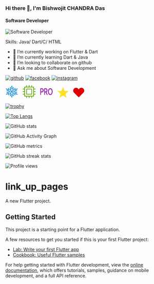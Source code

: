 ### Hi there 👋, I'm Bishwojit CHANDRA Das
#### Software Developer
![Software Developer](https://scontent-otp1-1.xx.fbcdn.net/v/t39.30808-6/320706735_840857953849037_2774227583825952377_n.jpg?stp=dst-jpg_p960x960&_nc_cat=105&ccb=1-7&_nc_sid=730e14&_nc_eui2=AeFIUPr004gm3_F1NJvq-SoZ-oEnr3uf8M76gSeve5_wzgeDPl_g_BpHfTMEmPciFf694Ikf5-7t4rBBsqwhD9Vm&_nc_ohc=AF_SO2tqeCYAX9zODLD&_nc_ht=scontent-otp1-1.xx&oh=00_AfATvA5sZ3FxEGgv3V2q15v-hU8J8-kHHBTD6pD7LQC2JQ&oe=63A2B305)


Skills: Java/ Dart/C/ HTML 

- 🔭 I’m currently working on Flutter & Dart 
- 🌱 I’m currently learning Dart & Java 
- 👯 I’m looking to collaborate on github 
- 💬 Ask me about Software Development 


[<img src='https://cdn.jsdelivr.net/npm/simple-icons@3.0.1/icons/github.svg' alt='github' height='40'>](https://github.com/https://github.com/bishwojit2002)  [<img src='https://cdn.jsdelivr.net/npm/simple-icons@3.0.1/icons/facebook.svg' alt='facebook' height='40'>](https://www.facebook.com/https://www.facebook.com/bishwojit.Bishwojit.das)  [<img src='https://cdn.jsdelivr.net/npm/simple-icons@3.0.1/icons/instagram.svg' alt='instagram' height='40'>](https://www.instagram.com/https://www.instagram.com/bishwojit_chandra//)  

<a href='https://archiveprogram.github.com/'><img src='https://raw.githubusercontent.com/acervenky/animated-github-badges/master/assets/acbadge.gif' width='40' height='40'></a> <a href='https://docs.github.com/en/developers'><img src='https://raw.githubusercontent.com/acervenky/animated-github-badges/master/assets/devbadge.gif' width='40' height='40'></a> <a href='https://github.com/pricing'><img src='https://raw.githubusercontent.com/acervenky/animated-github-badges/master/assets/pro.gif' width='40' height='40'></a> <a href='https://stars.github.com/'><img src='https://raw.githubusercontent.com/acervenky/animated-github-badges/master/assets/starbadge.gif' width='35' height='35'></a> <a href='https://docs.github.com/en/github/supporting-the-open-source-community-with-github-sponsors'><img src='https://raw.githubusercontent.com/acervenky/animated-github-badges/master/assets/sponsorbadge.gif' width='35' height='35'></a> 

[![trophy](https://github-profile-trophy.vercel.app/?username=https://github.com/bishwojit2002)](https://github.com/ryo-ma/github-profile-trophy)

[![Top Langs](https://github-readme-stats.vercel.app/api/top-langs/?username=https://github.com/bishwojit2002)](https://github.com/anuraghazra/github-readme-stats)

![GitHub stats](https://github-readme-stats.vercel.app/api?username=https://github.com/bishwojit2002&show_icons=true&count_private=true)  

![GitHub Activity Graph](https://activity-graph.herokuapp.com/graph?username=https://github.com/bishwojit2002)  

![GitHub metrics](https://metrics.lecoq.io/https://github.com/bishwojit2002)  

![GitHub streak stats](https://streak-stats.demolab.com/?user=https://github.com/bishwojit2002)  

![Profile views](https://gpvc.arturio.dev/https://github.com/bishwojit2002)  











# link_up_pages

A new Flutter project.

## Getting Started

This project is a starting point for a Flutter application.

A few resources to get you started if this is your first Flutter project:

- [Lab: Write your first Flutter app](https://docs.flutter.dev/get-started/codelab)
- [Cookbook: Useful Flutter samples](https://docs.flutter.dev/cookbook)

For help getting started with Flutter development, view the
[online documentation](https://docs.flutter.dev/), which offers tutorials,
samples, guidance on mobile development, and a full API reference.
